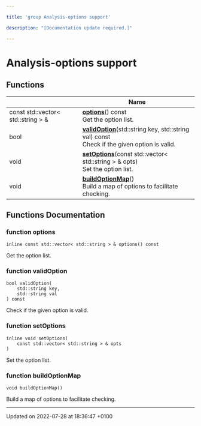 ```yaml
---

title: 'group Analysis-options support'

description: "[Documentation update required.]"

---
```


# Analysis-options support



## Functions

|                | Name           |
| -------------- | -------------- |
| const std::vector< std::string > & | **[options](/documentation/code/modules/group__anainfo__options/#function-options)**() const<br>Get the option list.  |
| bool | **[validOption](/documentation/code/modules/group__anainfo__options/#function-validoption)**(std::string key, std::string val) const<br>Check if the given option is valid.  |
| void | **[setOptions](/documentation/code/modules/group__anainfo__options/#function-setoptions)**(const std::vector< std::string > & opts)<br>Set the option list.  |
| void | **[buildOptionMap](/documentation/code/modules/group__anainfo__options/#function-buildoptionmap)**()<br>Build a map of options to facilitate checking.  |


## Functions Documentation

### function options

```
inline const std::vector< std::string > & options() const
```

Get the option list. 

### function validOption

```
bool validOption(
    std::string key,
    std::string val
) const
```

Check if the given option is valid. 

### function setOptions

```
inline void setOptions(
    const std::vector< std::string > & opts
)
```

Set the option list. 

### function buildOptionMap

```
void buildOptionMap()
```

Build a map of options to facilitate checking. 





-------------------------------

Updated on 2022-07-28 at 18:36:47 +0100
